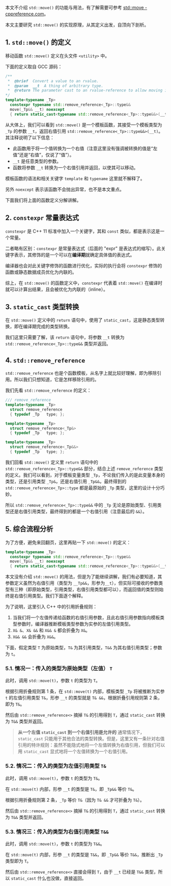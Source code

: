 
本文不介绍 `std::move()` 的功能与用法，有了解需要可参考 [std::move - cppreference.com](https://en.cppreference.com/w/cpp/utility/move)。

本文主要研究 `std::move()` 的实现原理，从其定义出发，自顶向下剖析。





## 1. `std::move()` 的定义

移动函数 `std::move()` 定义在头文件 `<utility>` 中。

下面的定义取自 GCC 源码：

```cpp
/**
 *  @brief  Convert a value to an rvalue.
 *  @param  __t  A thing of arbitrary type.
 *  @return The parameter cast to an rvalue-reference to allow moving it.
*/
template<typename _Tp>
  constexpr typename std::remove_reference<_Tp>::type&&
  move(_Tp&& __t) noexcept
  { return static_cast<typename std::remove_reference<_Tp>::type&&>(__t); }
```

从大体上，我们可以看到 `std::move()` 是一个模板函数，其接受一个模板类型为 `_Tp` 的参数 `__t`，返回右值引用 `std::remove_reference<_Tp>::type&&>(__t)`。其注释说明了以下信息：

* 此函数用于将一个值转换为一个右值（注意这里没有强调被转换的值是“左值”还是“右值”，仅说了“值”）。
* `__t` 是任意类型的参数。
* 函数将参数 `__t` 转换为一个右值引用并返回，以使其可以移动。



模板函数的语法和相关关键字 `template` 和 `typename` 这里就不解释了。

另外 `noexcept` 表示该函数不会抛出异常，也不是本文重点。



下面我们将上面的函数定义分解讲解。





## 2. `constexpr` 常量表达式



`constexpr` 是 C++ 11 标准中加入一个关键字，其和 `const` 类似，都是表示这是一个常量。

二者略有区别：`constexpr` 是常量表达式（后面的 "expr" 是表达式的缩写）。此关键字表示，其修饰的是一个可以在**编译期**就确定具体值的表达式。

编译器也会对此关键字修饰的函数进行优化，实际的执行会将 `constexpr` 修饰的函数或静态数据成员优化为内联的。

综上，在 `std::move()` 的函数定义中，`constexpr` 代表着 `std::move()` 在编译时就可以计算出结果，且会被优化为内联的（inline）。



## 3. `static_cast` 类型转换



在 `std::move()` 定义中的 `return` 语句中，使用了 `static_cast`，这是静态类型转换，即在编译期完成的类型转换。

我们这里只需要了解，该 `return` 语句中，将参数 `__t` 转换为 `std::remove_reference<_Tp>::type&&` 类型并返回。





## 4. `std::remove_reference`

`std::remove_reference` 也是个函数模板，从名字上就比较好理解，即为移除引用。所以我们只想知道，它是怎样移除引用的。

我们先看 `std::remove_reference` 的定义：



```cpp
/// remove_reference
template<typename _Tp>
  struct remove_reference
  { typedef _Tp   type; };

template<typename _Tp>
  struct remove_reference<_Tp&>
  { typedef _Tp   type; };

template<typename _Tp>
  struct remove_reference<_Tp&&>
  { typedef _Tp   type; };
```



我们回看 `std::move()` 定义里 `return` 语句中的 `std::remove_reference<_Tp>::type&&` 部分，结合上述 `remove_reference` 类型的定义。我们可以看到，对于模板变量类型 `_Tp`，不论我们传入的是此变量本身的类型，还是引用类型 `_Tp&`，还是右值引用 `_Tp&&`，最终得到的 `std::remove_reference<_Tp>::type` 都是最原始的 `_Tp` 类型，这里的设计十分巧妙。



所以 `std::remove_reference<_Tp>::type&&` 中的 `_Tp` 无论是原始类型、引用类型还是右值引用类型，最终得到的都是一个右值引用（注意最后的 `&&`）。







## 5. 综合流程分析



为了方便，避免来回翻页，这里再贴一下 `std::move()` 的定义：

```cpp
template<typename _Tp>
  constexpr typename std::remove_reference<_Tp>::type&&
  move(_Tp&& __t) noexcept
  { return static_cast<typename std::remove_reference<_Tp>::type&&>(__t); }
```



本文没有介绍 `std::move()` 的用法，但是为了能继续讲解，我们有必要知道，其参数定义虽然为右值引用（类型为 `__Tp&&`，形参为`__t`），但实际可接收的参数类型有三种（即原始类型，引用类型，右值引用类型都可以），而返回值的类型则始终是右值引用类型。我们下面逐个解释。



为了说明，这里引入 C++ 中的引用折叠规则：

1. 当我们将一个左值传递给函数的右值引用参数，且此右值引用参数指向模板类型参数时，编译器推断模板类型参数为实参的左值引用类型。
2. `X& &`、`X& &&` 和 `X&& &` 都会折叠为 `X&`。
3. `X&& &&` 会折叠为 `X&&`。



下面，假定类型 `T` 为原始类型，`T&` 为其引用类型，`T&&` 为其右值引用类型；参数为 `t`。



### 5.1. 情况一：传入的类型为原始类型（左值） `T`

此时，调用 `std::move(t)`，参数 `t` 的类型为 `T`。

根据引用折叠规则第 1 条，在 `std::move(t)` 内部，模板类型 `_Tp` 将被推断为实参 `t` 的左值引用类型 `T&`，形参 `__t` 的类型就是 `T& &&`，根据折叠引用规则第 2 条，即为 `T&`。

然后由 `std::remove_reference<>` 摘掉 `T&` 的引用得到 `T`，通过 `static_cast` 转换为 `T&&` 类型并返回。





> **从一个左值 `static_cast` 到一个右值引用是允许的**
> 通常情况下，`static_cast` 只能用于其他合法的类型转换。但是，这里又有一条针对右值引用的特许规则：虽然不能隐式地将一个左值转换为右值引用，但我们可以用 `static_cast` 显式地将一个左值转换为一个右值引用。

### 5.2. 情况二：传入的类型为左值引用类型 `T&`

此时，调用 `std::move(t)`，参数 `t` 的类型为 `T&`。

在 `std::move(t)` 内部，形参 `__t` 的类型是 `T&`，即 `_Tp&&` 等价 `T&`。

根据引用折叠规则第 2 条，`_Tp` 等价 `T&`（因为 `T& &&` 才可折叠为 `T&`）。

然后由 `std::remove_reference<>` 摘掉 `T&` 的引用得到 `T`，通过 `static_cast` 转换为 `T&&` 类型并返回。







### 5.3. 情况三：传入的类型为右值引用类型 `T&&`



此时，调用 `std::move(t)`，参数 `t` 的类型为 `T&&`。

在 `std::move(t)` 内部，形参 `__t` 的类型是 `T&&`，即 `_Tp&&` 等价 `T&&`，推断出 `_Tp` 类型即为 `T`。

然后由 `std::remove_reference<>` 直接会得到 `T`，由于 `__t` 已经是 `T&&` 类型，所以 `static_cast` 什么也没做，直接返回。